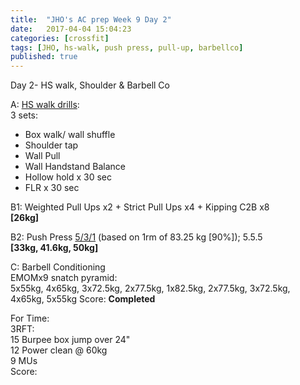 ```yaml
---
title:  "JHO's AC prep Week 9 Day 2"
date:   2017-04-04 15:04:23
categories: [crossfit]
tags: [JHO, hs-walk, push press, pull-up, barbellco]
published: true
---
```

Day 2- HS walk, Shoulder & Barbell Co

A: [HS walk drills][hswalk_link]:  
3 sets:  
- Box walk/ wall shuffle  
- Shoulder tap  
- Wall Pull  
- Wall Handstand Balance
- Hollow hold x 30 sec
- FLR x 30 sec

B1: Weighted Pull Ups x2 + Strict Pull Ups x4 + Kipping C2B x8  
**[26kg]**  

B2: Push Press [5/3/1][link1] (based on 1rm of 83.25 kg [90%]); 5.5.5  
**[33kg, 41.6kg, 50kg]**

C: Barbell Conditioning  
EMOMx9 snatch pyramid:  
5x55kg, 4x65kg, 3x72.5kg, 2x77.5kg, 1x82.5kg, 2x77.5kg, 3x72.5kg, 4x65kg, 5x55kg
Score: **Completed**

For Time:  
3RFT:  
15 Burpee box jump over 24"  
12 Power clean @ 60kg  
9 MUs  
Score: 

[hswalk_link]: https://youtube.com/playlist?list=PLbV83TDhgPsHhFcOYMFKZ92r3cNWHZTMb

[link1]: https://www.t-nation.com/workouts/531-how-to-build-pure-strength